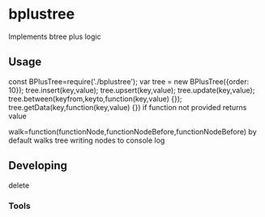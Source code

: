 

# bplustree
Implements btree plus logic


## Usage
const BPlusTree=require('./bplustree');
var tree = new BPlusTree({order: 10});
tree.insert(key,value);
tree.upsert(key,value);
tree.update(key,value);
tree.between(keyfrom,keyto,function(key,value) {});
tree.getData(key,function(key,value) {})
	if function not provided returns value

walk=function(functionNode,functionNodeBefore,functionNodeBefore)
	by default walks tree writing nodes to console log
## Developing
delete


### Tools
